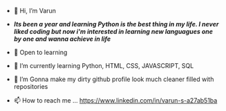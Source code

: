 - 👋 Hi, I’m Varun 
- ***Its been a year and learning Python is the best thing in my life. I never liked coding but now i'm interested in learning new languagues one by one and wanna achieve in life***

- 👀 Open to learning
- 🌱 I’m currently learning Python, HTML, CSS, JAVASCRIPT, SQL
- 💞️ I’m Gonna make my dirty github profile look much cleaner filled with repositories
- 📫 How to reach me ...
https://www.linkedin.com/in/varun-s-a27ab51ba

<!---
Varun-Sam/short bio
--->
